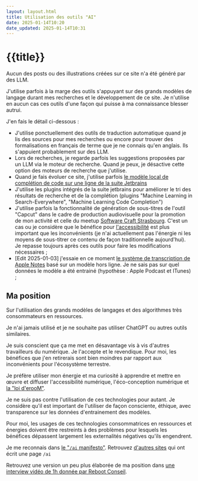 ```yaml
---
layout: layout.html
title: Utilisation des outils "AI"
date: 2025-01-14T10:20
date_updated: 2025-01-14T10:31
---
```


# {{title}}

Aucun des posts ou des illustrations créées sur ce site n'a été généré par des LLM.

J'utilise parfois à la marge des outils s'appuyant sur des grands modèles de langage durant mes recherches et le développement de ce site.
Je n'utilise en aucun cas ces outils d'une façon qui puisse à ma connaissance blesser autrui.

J'en fais le détail ci-dessous :

- J'utilise ponctuellement des outils de traduction automatique quand je lis des sources pour mes recherches ou encore pour trouver des formalisations en français de terme que je ne connais qu'en anglais. Ils s'appuient probablement sur des LLM.
- Lors de recherches, je regarde parfois les suggestions proposées par un LLM via le moteur de recherche. Quand je peux, je désactive cette option des moteurs de recherche que j'utilise.
- Quand je fais évoluer ce site, j'utilise parfois [le modèle local de complétion de code sur une ligne de la suite Jetbrains](https://www.jetbrains.com/help/idea/full-line-code-completion.html)
- J'utilise les plugins intégrés de la suite jetbrains pour améliorer le tri des résultats de recherche et de la complétion (plugins "Machine Learning in Search-Everywhere", "Machine Learning Code Completion")
- J'utilise parfois la fonctionnalité de génération de sous-titres de l'outil "Capcut" dans le cadre de production audiovisuelle pour la promotion de mon activité et celle du meetup [Software Craft Strasbourg](https://swcraftstras.github.io/). C'est un cas ou je considère que le bénéfice pour [l'accessibilité](/glossaire/accessibilite-numerique) est plus important que les inconvénients (je n'ai actuellement pas l'énergie ni les moyens de sous-titrer ce contenu de façon traditionnelle aujourd'hui). Je repasse toujours après ces outils pour faire les modifications nécessaires ;
- [Edit 2025-01-03] j'essaie en ce moment [le système de transcription de Apple Notes](https://support.apple.com/fr-fr/guide/notes/apdb5106e334/4.11/mac/15.0#apdf7fd2b23a) basé sur un modèle hors ligne. Je ne sais pas sur quel données le modèle a été entrainé (hypothèse : Apple Podcast et ITunes) ;


## Ma position

Sur l'utilisation des grands modèles de langages et des algorithmes très consommateurs en ressources.

Je n'ai jamais utilisé et je ne souhaite pas utiliser ChatGPT ou autres outils similaires.

Je suis conscient que ça me met en désavantage vis à vis d'autres travailleurs du numérique.
Je l'accepte et le revendique.
Pour moi, les bénéfices que j'en retirerais sont bien moindres par rapport aux inconvénients pour l'écosystème terrestre.

Je préfère utiliser mon énergie et ma curiosité à apprendre et mettre en œuvre et diffuser l'accessibilité numérique, l'éco-conception numérique et [la "loi d'erooM"](https://yeswiki.lescommuns.org/eroom).

Je ne suis pas contre l'utilisation de ces technologies pour autant.
Je considère qu'il est important de l'utiliser de façon consciente, éthique, avec transparence sur les données d'entrainement des modèles.

Pour moi, les usages de ces technologies consommatrices en ressources et énergies doivent être restreints à des problèmes pour lesquels les bénéfices dépassent largement les externalités négatives qu'ils engendrent.

Je me reconnais dans [le "`/ai` manifesto"](https://www.bydamo.la/p/ai-manifesto). Retrouvez [d'autres sites](https://slashai.page/) qui ont écrit une page  `/ai`

Retrouvez une version un peu plus élaborée de ma position dans [une interview vidéo de 1h donnée par Reboot Conseil](https://baldir.fr/notes/2025-01-14_podcast-reboot-slash-ai-manifesto/).